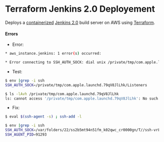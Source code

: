 # Terraform Jenkins 2.0 Deployement

Deploys a [containerized](https://hub.docker.com/r/library/jenkins/tags/) [Jenkins 2.0](https://jenkins.io/2.0/) build server on AWS using [Terraform](https://www.terraform.io/).


#### Errors

  - Error:
```bash
* aws_instance.jenkins: 1 error(s) occurred:

* Error connecting to SSH_AUTH_SOCK: dial unix /private/tmp/com.apple.launchd.79qV8JlLhk/Listeners: connect: no such file or directory
```

  - Test:
```bash
$ env |grep -i ssh
SSH_AUTH_SOCK=/private/tmp/com.apple.launchd.79qV8JlLhk/Listeners

$ ls -lAvh /private/tmp/com.apple.launchd.79qV8JlLhk
ls: cannot access '/private/tmp/com.apple.launchd.79qV8JlLhk': No such file or directory
```

  - Fix:
```bash
$ eval $(ssh-agent -s) ; ssh-add -l

$ env |grep -i ssh
SSH_AUTH_SOCK=/var/folders/22/ss2b5mt94n51fm_k02qwc_cr0000gn/T//ssh-vrLmstCdQRz8/agent.91292
SSH_AGENT_PID=91293
```
